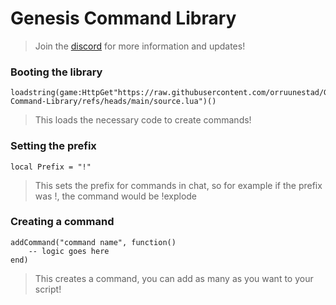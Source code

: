 # Genesis Command Library
> Join the [discord](https://discord.gg/skibiditoilet) for more information and updates!

### Booting the library
```
loadstring(game:HttpGet"https://raw.githubusercontent.com/orruunestad/Genesis-Command-Library/refs/heads/main/source.lua")()
```
> This loads the necessary code to create commands!

### Setting the prefix
```
local Prefix = "!"
```
> This sets the prefix for commands in chat, so for example if the prefix was !, the command would be !explode

### Creating a command
```
addCommand("command name", function()
    -- logic goes here
end)
```
> This creates a command, you can add as many as you want to your script!
